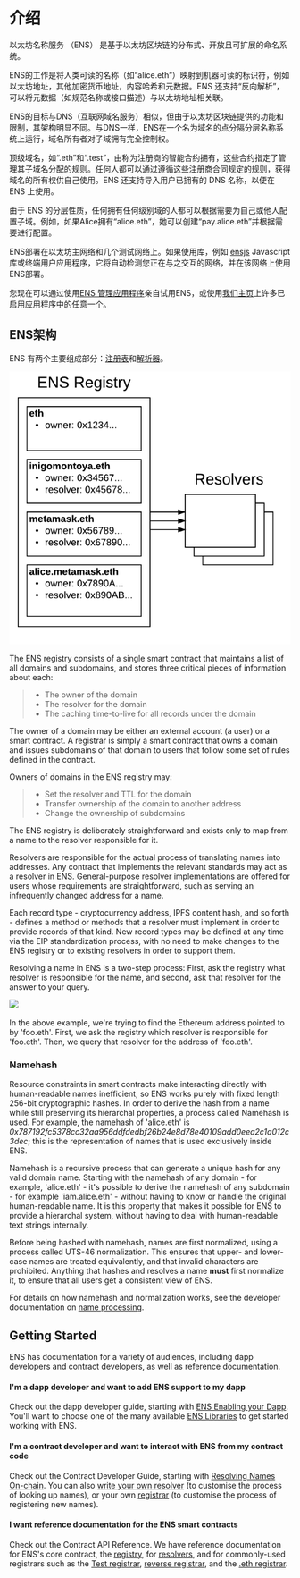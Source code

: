 # 介绍

以太坊名称服务 （ENS） 是基于以太坊区块链的分布式、开放且可扩展的命名系统。

ENS的工作是将人类可读的名称（如“alice.eth”）映射到机器可读的标识符，例如以太坊地址，其他加密货币地址，内容哈希和元数据。ENS 还支持“反向解析”，可以将元数据（如规范名称或接口描述）与以太坊地址相关联。

ENS的目标与DNS（互联网域名服务）相似，但由于以太坊区块链提供的功能和限制，其架构明显不同。与DNS一样，ENS在一个名为域名的点分隔分层名称系统上运行，域名所有者对子域拥有完全控制权。

顶级域名，如“.eth”和“.test”，由称为注册商的智能合约拥有，这些合约指定了管理其子域名分配的规则。任何人都可以通过遵循这些注册商合同规定的规则，获得域名的所有权供自己使用。ENS 还支持导入用户已拥有的 DNS 名称，以便在 ENS 上使用。

由于 ENS 的分层性质，任何拥有任何级别域的人都可以根据需要为自己或他人配置子域。例如，如果Alice拥有“alice.eth”，她可以创建“pay.alice.eth”并根据需要进行配置。

ENS部署在以太坊主网络和几个测试网络上。如果使用库，例如 [ensjs](https://www.npmjs.com/package/@ensdomains/ensjs) Javascript库或终端用户应用程序，它将自动检测您正在与之交互的网络，并在该网络上使用ENS部署。

您现在可以通过使用[ENS 管理应用程序](https://app.ens.domains)亲自试用ENS，或使用[我们主页](https://ens.domains)上许多已启用应用程序中的任意一个。

## ENS架构

ENS 有两个主要组成部分：[注册表](contract-api-reference/ens.md)和[解析器](contract-api-reference/publicresolver.md)。

![](<.gitbook/assets/ens-architecture (1).png>)

The ENS registry consists of a single smart contract that maintains a list of all domains and subdomains, and stores three critical pieces of information about each:

> * The owner of the domain
> * The resolver for the domain
> * The caching time-to-live for all records under the domain

The owner of a domain may be either an external account (a user) or a smart contract. A registrar is simply a smart contract that owns a domain and issues subdomains of that domain to users that follow some set of rules defined in the contract.

Owners of domains in the ENS registry may:

> * Set the resolver and TTL for the domain
> * Transfer ownership of the domain to another address
> * Change the ownership of subdomains

The ENS registry is deliberately straightforward and exists only to map from a name to the resolver responsible for it.

Resolvers are responsible for the actual process of translating names into addresses. Any contract that implements the relevant standards may act as a resolver in ENS. General-purpose resolver implementations are offered for users whose requirements are straightforward, such as serving an infrequently changed address for a name.

Each record type - cryptocurrency address, IPFS content hash, and so forth - defines a method or methods that a resolver must implement in order to provide records of that kind. New record types may be defined at any time via the EIP standardization process, with no need to make changes to the ENS registry or to existing resolvers in order to support them.

Resolving a name in ENS is a two-step process: First, ask the registry what resolver is responsible for the name, and second, ask that resolver for the answer to your query.

![](https://lh5.googleusercontent.com/\_OPPzaxTxKggx9HuxloeWtK8ggEfIIBKRCEA6BKMwZdzAfUpIY6cz7NK5CFmiuw7TwknbhFNVRCJsswHLqkxUEJ5KdRzpeNbyg8\_H9d2RZdG28kgipT64JyPZUP--bAizozaDcxCq34)

In the above example, we're trying to find the Ethereum address pointed to by 'foo.eth'. First, we ask the registry which resolver is responsible for 'foo.eth'. Then, we query that resolver for the address of 'foo.eth'.

### Namehash

Resource constraints in smart contracts make interacting directly with human-readable names inefficient, so ENS works purely with fixed length 256-bit cryptographic hashes. In order to derive the hash from a name while still preserving its hierarchal properties, a process called Namehash is used. For example, the namehash of 'alice.eth' is _0x787192fc5378cc32aa956ddfdedbf26b24e8d78e40109add0eea2c1a012c3dec_; this is the representation of names that is used exclusively inside ENS.

Namehash is a recursive process that can generate a unique hash for any valid domain name. Starting with the namehash of any domain - for example, 'alice.eth' - it's possible to derive the namehash of any subdomain - for example 'iam.alice.eth' - without having to know or handle the original human-readable name. It is this property that makes it possible for ENS to provide a hierarchal system, without having to deal with human-readable text strings internally.

Before being hashed with namehash, names are first normalized, using a process called UTS-46 normalization. This ensures that upper- and lower-case names are treated equivalently, and that invalid characters are prohibited. Anything that hashes and resolves a name **must** first normalize it, to ensure that all users get a consistent view of ENS.

For details on how namehash and normalization works, see the developer documentation on [name processing](contract-api-reference/name-processing.md).

## Getting Started

ENS has documentation for a variety of audiences, including dapp developers and contract developers, as well as reference documentation.

#### I'm a dapp developer and want to add ENS support to my dapp

Check out the dapp developer guide, starting with [ENS Enabling your Dapp](dapp-developer-guide/ens-enabling-your-dapp.md). You'll want to choose one of the many available [ENS Libraries](dapp-developer-guide/ens-libraries.md) to get started working with ENS.

#### I'm a contract developer and want to interact with ENS from my contract code

Check out the Contract Developer Guide, starting with [Resolving Names On-chain](contract-developer-guide/resolving-names-on-chain.md). You can also [write your own resolver](contract-developer-guide/writing-a-resolver.md) (to customise the process of looking up names), or your own [registrar](contract-developer-guide/writing-a-registrar.md) (to customise the process of registering new names).

#### I want reference documentation for the ENS smart contracts

Check out the Contract API Reference. We have reference documentation for ENS's core contract, the [registry](contract-api-reference/ens.md), for [resolvers](contract-api-reference/publicresolver.md), and for commonly-used registrars such as the [Test registrar](contract-api-reference/testregistrar.md), [reverse registrar](contract-api-reference/reverseregistrar.md), and the [.eth registrar](contract-api-reference/.eth-permanent-registrar/).
